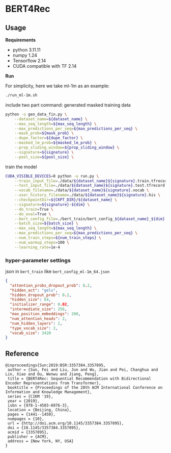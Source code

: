 # BERT4Rec


## Usage

**Requirements**

* python 3.11.11
* numpy 1.24
* Tensorflow 2.14
* CUDA compatible with TF 2.14

**Run**

For simplicity, here we take ml-1m as an example:

``` bash
./run_ml-1m.sh
```
include two part command:
generated masked training data
``` bash
python -u gen_data_fin.py \
    --dataset_name=${dataset_name} \
    --max_seq_length=${max_seq_length} \
    --max_predictions_per_seq=${max_predictions_per_seq} \
    --mask_prob=${mask_prob} \
    --dupe_factor=${dupe_factor} \
    --masked_lm_prob=${masked_lm_prob} \
    --prop_sliding_window=${prop_sliding_window} \
    --signature=${signature} \
    --pool_size=${pool_size} \
```

train the model
``` bash
CUDA_VISIBLE_DEVICES=0 python -u run.py \
    --train_input_file=./data/${dataset_name}${signature}.train.tfrecord \
    --test_input_file=./data/${dataset_name}${signature}.test.tfrecord \
    --vocab_filename=./data/${dataset_name}${signature}.vocab \
    --user_history_filename=./data/${dataset_name}${signature}.his \
    --checkpointDir=${CKPT_DIR}/${dataset_name} \
    --signature=${signature}-${dim} \
    --do_train=True \
    --do_eval=True \
    --bert_config_file=./bert_train/bert_config_${dataset_name}_${dim}.json \
    --batch_size=${batch_size} \
    --max_seq_length=${max_seq_length} \
    --max_predictions_per_seq=${max_predictions_per_seq} \
    --num_train_steps=${num_train_steps} \
    --num_warmup_steps=100 \
    --learning_rate=1e-4
```

### hyper-parameter settings
json in `bert_train` like `bert_config_ml-1m_64.json`

```json
{
  "attention_probs_dropout_prob": 0.2,
  "hidden_act": "gelu",
  "hidden_dropout_prob": 0.2,
  "hidden_size": 64,
  "initializer_range": 0.02,
  "intermediate_size": 256,
  "max_position_embeddings": 200,
  "num_attention_heads": 2,
  "num_hidden_layers": 2,
  "type_vocab_size": 2,
  "vocab_size": 3420
}
```


## Reference

```TeX
@inproceedings{Sun:2019:BSR:3357384.3357895,
 author = {Sun, Fei and Liu, Jun and Wu, Jian and Pei, Changhua and Lin, Xiao and Ou, Wenwu and Jiang, Peng},
 title = {BERT4Rec: Sequential Recommendation with Bidirectional Encoder Representations from Transformer},
 booktitle = {Proceedings of the 28th ACM International Conference on Information and Knowledge Management},
 series = {CIKM '19},
 year = {2019},
 isbn = {978-1-4503-6976-3},
 location = {Beijing, China},
 pages = {1441--1450},
 numpages = {10},
 url = {http://doi.acm.org/10.1145/3357384.3357895},
 doi = {10.1145/3357384.3357895},
 acmid = {3357895},
 publisher = {ACM},
 address = {New York, NY, USA}
} 
```